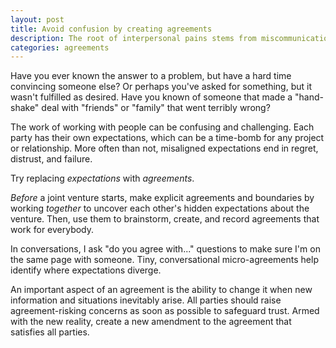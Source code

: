 ```yaml
---
layout: post
title: Avoid confusion by creating agreements
description: The root of interpersonal pains stems from miscommunication and misaligned expectations.
categories: agreements
---
```


Have you ever known the answer to a problem, but have a hard time convincing someone else? Or perhaps you've asked for something, but it wasn't fulfilled as desired. Have you known of someone that made a "hand-shake" deal with "friends" or "family" that went terribly wrong?

The work of working with people can be confusing and challenging. Each party has their own expectations, which can be a time-bomb for any project or relationship. More often than not, misaligned expectations end in regret, distrust, and failure.

Try replacing *expectations* with *agreements*.

*Before* a joint venture starts, make explicit agreements and boundaries by working *together* to uncover each other's hidden expectations about the venture. Then, use them to brainstorm, create, and record agreements that work for everybody.

In conversations, I ask "do you agree with..." questions to make sure I'm on the same page with someone. Tiny, conversational micro-agreements help identify where expectations diverge.

An important aspect of an agreement is the ability to change it when new information and situations inevitably arise. All parties should raise agreement-risking concerns as soon as possible to safeguard trust. Armed with the new reality, create a new amendment to the agreement that satisfies all parties.
